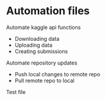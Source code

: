 # Automation files

Automate kaggle api functions
* Downloading data
* Uploading data
* Creating submissions

Automate repository updates
* Push local changes to remote repo
* Pull remote repo to local

Test file
